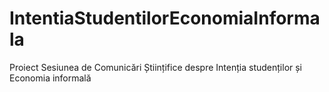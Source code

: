 # IntentiaStudentilorEconomiaInformala
Proiect Sesiunea de Comunicări Științifice despre Intenția studenților și Economia informală

